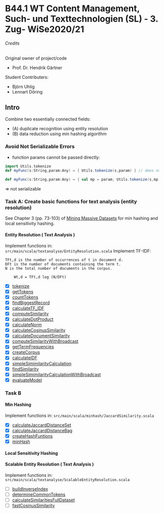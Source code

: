 # B44.1 WT Content Management, Such- und Texttechnologien (SL) - 3. Zug- WiSe2020/21

###### Credits
Original owner of project/code 
- Prof. Dr. Hendrik Gärtner

Student Contributers: 
- Björn Uhlig  
- Lennart Döring

## Intro
Combine two essentially connected fields:  
- (A) duplicate recognition using entity resolution
- (B) data reduction using min hashing algorithm 

### Avoid Not Serializable Errors

- function params cannot be passed directly: 
```Scala
import Utils.tokenize
def myFunc(s:String,param:Any) = { Utils.tokenize(s,param) } // does not work

def myFunc(s:String,param:Any) = { val mp = param; Utils.tokenize(s,mp) } // does work
```
 => not serializable

### Task A: Create basic functions for text analysis (entity resolution) 
See Chapter 3 (pp. 73-103) of [Mining Massive Datasets](http://infolab.stanford.edu/~ullman/mmds/book.pdf) for min hashing and local sensitivity hashing.


#### Entity Resolution ( Text Analysis )
Implement functions in: `src/main/scala/textanalyse/EntityResolution.scala`
Implement TF-IDF: 
```
TFt,d is the number of occurrences of t in document d.
DFt is the number of documents containing the term t.
N is the total number of documents in the corpus.

    Wt,d = TFt,d log (N/DFt)
```
- [x] [tokenize](./src/main/scala/textanalyse/EntityResolution.scala#L153) 
- [x] [getTokens](./src/main/scala/textanalyse/EntityResolution.scala#L23) 
- [x] [countTokens](./src/main/scala/textanalyse/EntityResolution.scala#L34) 
- [x] [findBiggestRecord](./src/main/scala/textanalyse/EntityResolution.scala#L44)
- [x] [calculateTF_IDF](./src/main/scala/textanalyse/EntityResolution.scala#L185)
- [x] [computeSimilarity](./src/main/scala/textanalyse/EntityResolution.scala#L175)
- [x] [calculateDotProduct](./src/main/scala/textanalyse/EntityResolution.scala#L195)
- [x] [calculateNorm](./src/main/scala/textanalyse/EntityResolution.scala#L203)
- [x] [calculateCosinusSimilarity](./src/main/scala/textanalyse/EntityResolution.scala#L211)
- [x] [calculateDocumentSimilarity](./src/main/scala/textanalyse/EntityResolution.scala#L228)
- [x] [computeSimilarityWithBroadcast](./src/main/scala/textanalyse/EntityResolution.scala#L240)
- [x] [getTermFrequencies](./src/main/scala/textanalyse/EntityResolution.scala#L165)
- [x] [createCorpus](./src/main/scala/textanalyse/EntityResolution.scala#L52)
- [x] [calculateIDF](./src/main/scala/textanalyse/EntityResolution.scala#L62)
- [x] [simpleSimimilarityCalculation](./src/main/scala/textanalyse/EntityResolution.scala#L103)
- [x] [findSimilarity](./src/main/scala/textanalyse/EntityResolution.scala#L114)
- [x] [simpleSimimilarityCalculationWithBroadcast](./src/main/scala/textanalyse/EntityResolution.scala#L122)
- [x] [evaluateModel](./src/main/scala/textanalyse/EntityResolution.scala#L132)

### Task B

#### Min Hashing
Implement functions in: `src/main/scala/minhash/JaccardSimilarity.scala`
- [x] [calculateJaccardDistanceSet](./src/main/scala/minhash/JaccardSimilarity.scala#L14) 
- [x] [calculateJaccardDistanceBag](./src/main/scala/minhash/JaccardSimilarity.scala#L26) 
- [x] [createHashFuntions](./src/main/scala/minhash/JaccardSimilarity.scala#L47) 
- [x] [minHash](./src/main/scala/minhash/JaccardSimilarity.scala#L103)

#### Local Sensitivity Hashing 

#### Scalable Entity Resolution ( Text Analysis )
Implement functions in: `src/main/scala/textanalyse/ScalableEntityResolution.scala`
- [ ] [buildInverseIndex](./src/main/scala/textanalyse/ScalableEntityResolution.scala#L66)
- [ ] [determineCommonTokens](./src/main/scala/textanalyse/ScalableEntityResolution.scala#L80)
- [ ] [calculateSimilaritiesFullDataset](./src/main/scala/textanalyse/ScalableEntityResolution.scala#L90)
- [ ] [fastCosinusSimilarity](./src/main/scala/textanalyse/ScalableEntityResolution.scala#L262)